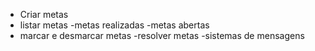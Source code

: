 - Criar metas
- listar metas
-metas realizadas
-metas abertas
- marcar e desmarcar metas
-resolver metas
-sistemas de mensagens
